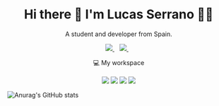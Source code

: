 
<h1 align='center'>
  Hi there 👋 I'm Lucas Serrano 👨‍💻
</h1>

<p align='center'>
  A student and developer from Spain.
</p>

<p align='center'>

  <a href="https://github.com/sponsors/Lucass14xy">
    <img src="https://img.shields.io/badge/sponsor-30363D?style=for-the-badge&logo=GitHub-Sponsors&logoColor=#white" />        
  </a>&nbsp;&nbsp;
  <a href="https://www.linkedin.com/in/lucas-manuel-serrano-pérez-1740a3139/">
    <img src="https://img.shields.io/badge/linkedin-%230077B5.svg?&style=for-the-badge&logo=linkedin&logoColor=white" />
  </a>&nbsp;&nbsp;
</p>

<p align='center'>
  💻 My workspace<br/><br/>
  <img src="https://img.shields.io/badge/windows-%230078D6.svg?&style=for-the-badge&logo=windows&logoColor=white" />
  <img src="https://img.shields.io/badge/intel-core%20i7%207th-%230071C5.svg?&style=for-the-badge&logo=intel&logoColor=white" />
  <img src="https://img.shields.io/badge/RAM-16GB-%230071C5.svg?&style=for-the-badge&logoColor=white" />
  <img src="https://img.shields.io/badge/#0071C5%201650-%2376B900.svg?&style=for-the-badge&logo=nvidia&logoColor=white" />
</p>





<!---
Lucass14xy/Lucass14xy is a ✨ special ✨ repository because its `README.md` (this file) appears on your GitHub profile.
You can click the Preview link to take a look at your changes.
--->


![Anurag's GitHub stats](https://github-readme-stats.vercel.app/api?username=Lucass14xy&show_icons=true&theme=dark)
